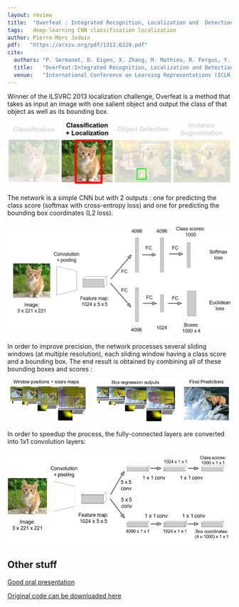 ```yaml
---
layout: review
title:  "Overfeat : Integrated Recognition, Localization and  Detection using Convolutional Networks"
tags:   deep-learning CNN classification localization
author: Pierre-Marc Jodoin
pdf:   "https://arxiv.org/pdf/1312.6229.pdf"
cite:
  authors: "P. Sermanet, D. Eigen, X. Zhang, M. Mathieu, R. Fergus, Y. LeCun"
  title:   "OverFeat:Integrated Recognition, Localization and Detection using Convolutional Networks"
  venue:   "International Conference on Learning Representations (ICLR) 2014"
---
```


Winner of the ILSVRC 2013 localization challenge, Overfeat is a method that takes as input an image with one salient object and output the class of that object as well as its bounding box. 

<div align="middle">
  <img src="/deep-learning/images/overfeat/overview.jpg" width="600">
</div>


The network is a simple CNN but with 2 outputs : one for predicting the class score (softmax with cross-entropy loss) and one for predicting the bounding box coordinates (L2 loss).

<div align="middle">
  <img src="/deep-learning/images/overfeat/sc2.png" width="600">
</div>

In order to improve precision, the network processes several sliding windows (at multiple resolution), each sliding window having a class score and a bounding box.  The end result is obtained by combining all of these bounding boxes and scores :

<div align="middle">
  <img src="/deep-learning/images/overfeat/sc3.png" width="800">
</div>

In order to speedup the process, the fully-connected layers are converted into 1x1 convolution layers:

<div align="middle">
  <img src="/deep-learning/images/overfeat/sc4.png" width="600">
</div>



## Other stuff

[Good oral presentation](http://vision.stanford.edu/teaching/cs231b_spring1415/slides/overfeat_eric.pdf)

[Original code can be downloaded here](https://github.com/sermanet/OverFeat)
